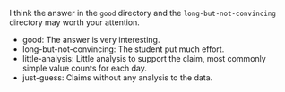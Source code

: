 I think the answer in the `good` directory and the `long-but-not-convincing` directory may worth your attention.

* good: The answer is very interesting.
* long-but-not-convincing: The student put much effort.
* little-analysis: Little analysis to support the claim, most commonly simple value counts for each day.
* just-guess: Claims without any analysis to the data.


